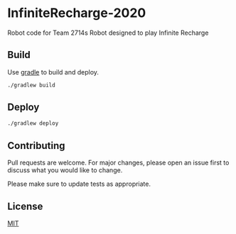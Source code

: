# InfiniteRecharge-2020
Robot code for Team 2714s Robot designed to play Infinite Recharge

## Build
Use [gradle](https://gradle.org/) to build and deploy.

```bash
./gradlew build
```

## Deploy

```bash
./gradlew deploy
```

## Contributing
Pull requests are welcome. For major changes, please open an issue first to discuss what you would like to change.

Please make sure to update tests as appropriate.

## License
[MIT](https://choosealicense.com/licenses/mit/)
